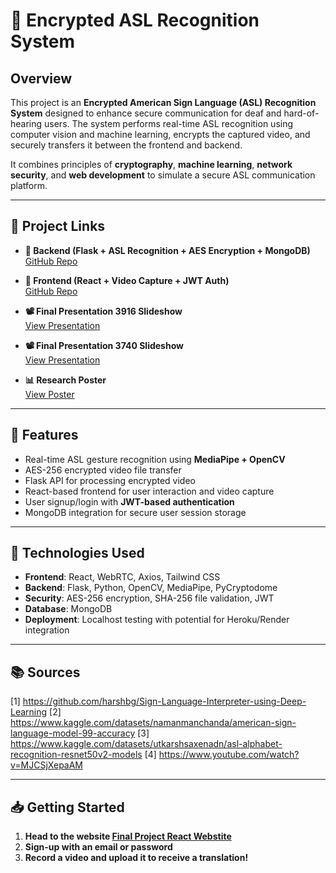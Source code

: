 # 🔐 Encrypted ASL Recognition System

## Overview

This project is an **Encrypted American Sign Language (ASL) Recognition System** designed to enhance secure communication for deaf and hard-of-hearing users. The system performs real-time ASL recognition using computer vision and machine learning, encrypts the captured video, and securely transfers it between the frontend and backend.

It combines principles of **cryptography**, **machine learning**, **network security**, and **web development** to simulate a secure ASL communication platform.

---

## 🔗 Project Links

- **🔧 Backend (Flask + ASL Recognition + AES Encryption + MongoDB)**  
  [GitHub Repo](https://github.com/ranaabdellatif/ASL-API)

- **🎨 Frontend (React + Video Capture + JWT Auth)**  
  [GitHub Repo](https://github.com/ranaabdellatif/ASL-REACT)

- **📽️ Final Presentation 3916 Slideshow**  
  [View Presentation](https://docs.google.com/presentation/d/1FlHOay-_y-eVYmNk74mZVlTBFCwQR4UO7QvkOgcasTY/edit?usp=sharing)

- **📽️ Final Presentation 3740 Slideshow**  
  [View Presentation](https://docs.google.com/presentation/d/10JQsKlf1lDa4PzKrNbAtfoiGC0Gkpz7Ar1XpgRMNb-E/edit?usp=sharing)

- **📊 Research Poster**  
  [View Poster](https://drive.google.com/file/d/1MkfbZ7M-cfGfoD-wlTWgqbR4UMfNd068/view?usp=sharing)

---

## 🚀 Features

- Real-time ASL gesture recognition using **MediaPipe + OpenCV**
- AES-256 encrypted video file transfer
- Flask API for processing encrypted video
- React-based frontend for user interaction and video capture
- User signup/login with **JWT-based authentication**
- MongoDB integration for secure user session storage

---

## 🧪 Technologies Used

- **Frontend**: React, WebRTC, Axios, Tailwind CSS
- **Backend**: Flask, Python, OpenCV, MediaPipe, PyCryptodome
- **Security**: AES-256 encryption, SHA-256 file validation, JWT
- **Database**: MongoDB
- **Deployment**: Localhost testing with potential for Heroku/Render integration

---

## 📚 Sources
[1] https://github.com/harshbg/Sign-Language-Interpreter-using-Deep-Learning
[2] https://www.kaggle.com/datasets/namanmanchanda/american-sign-language-model-99-accuracy
[3] https://www.kaggle.com/datasets/utkarshsaxenadn/asl-alphabet-recognition-resnet50v2-models
[4] https://www.youtube.com/watch?v=MJCSjXepaAM


---

## 📥 Getting Started

1. **Head to the website [Final Project React Webstite](https://asl-react.onrender.com/)**
2. **Sign-up with an email or password**
3. **Record a video and upload it to receive a translation!**

